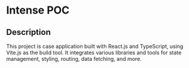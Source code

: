 # Intense POC

## Description

This project is case application built with React.js and TypeScript, using Vite.js as the build tool. It integrates various libraries and tools for state management, styling, routing, data fetching, and more.
